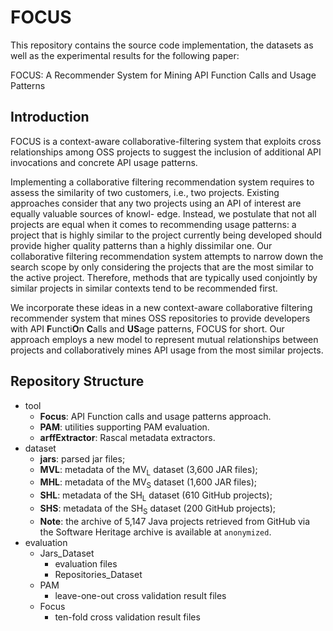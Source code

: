 # FOCUS

This repository contains the source code implementation, the datasets as well as the experimental results for the following paper:

FOCUS: A Recommender System for Mining API Function Calls and Usage Patterns

## Introduction

FOCUS is a context-aware collaborative-filtering system that exploits cross relationships among OSS projects to suggest the inclusion of additional API invocations and concrete API usage patterns.

Implementing a collaborative filtering recommendation system requires to assess the similarity of two customers, i.e., two
projects. Existing approaches consider that any two projects using an API of interest are equally valuable sources of knowl-
edge. Instead, we postulate that not all projects are equal when it comes to recommending usage patterns: a project that is
highly similar to the project currently being developed should provide higher quality patterns than a highly dissimilar one.
Our collaborative filtering recommendation system attempts to narrow down the search scope by only considering the projects
that are the most similar to the active project. Therefore, methods that are typically used conjointly by similar projects
in similar contexts tend to be recommended first.

We incorporate these ideas in a new context-aware collaborative filtering recommender system that mines OSS repositories to provide developers with API **F**uncti**O**n **C**alls and **US**age patterns, FOCUS for short. Our approach employs a new model to represent mutual relationships between projects and collaboratively mines API usage from the most similar projects.

## Repository Structure

* tool
	* __Focus__: API Function calls and usage patterns approach.
	* __PAM__: utilities supporting PAM evaluation.
	* __arffExtractor__: Rascal metadata extractors.
* dataset
	* __jars__: parsed jar files;
	* __MVL__: metadata of the MV<sub>L</sub> dataset (3,600 JAR files);
	* __MHL__: metadata of the MV<sub>S</sub> dataset (1,600 JAR files);
	* __SHL__: metadata of the SH<sub>L</sub> dataset (610 GitHub projects);
	* __SHS__: metadata of the SH<sub>S</sub> dataset (200 GitHub projects);
	* __Note__: the archive of 5,147 Java projects retrieved from GitHub via the Software Heritage archive is available at `anonymized`.
* evaluation
	* Jars_Dataset
		* evaluation files 
		* Repositories_Dataset
	* PAM 
		* leave-one-out cross validation result files 
	* Focus 
		* ten-fold cross validation result files			
